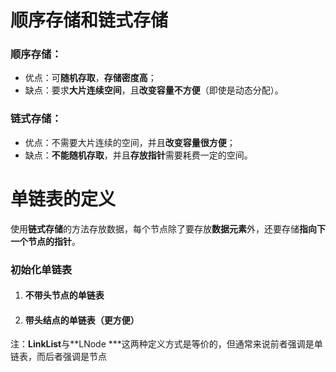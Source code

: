 # 顺序存储和链式存储

### 顺序存储：

- 优点：可**随机存取**，**存储密度高**；
- 缺点：要求**大片连续空间**，且**改变容量不方便**（即使是动态分配）。

### 链式存储：

- 优点：不需要大片连续的空间，并且**改变容量很方便**；
- 缺点：**不能随机存取**，并且**存放指针**需要耗费一定的空间。



# 单链表的定义

​		使用**链式存储**的方法存放数据，每个节点除了要存放**数据元素**外，还要存储**指向下一个节点的指针**。



### 初始化单链表

1. #### 不带头节点的单链表

2. #### 带头结点的单链表（更方便）



注：**LinkList**与**LNode ***这两种定义方式是等价的，但通常来说前者强调是单链表，而后者强调是节点